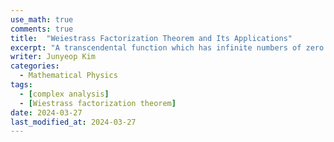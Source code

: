 ```yaml
---
use_math: true
comments: true
title:  "Weiestrass Factorization Theorem and Its Applications"
excerpt: "A transcendental function which has infinite numbers of zero can be written in terms of infinite multiplications of linear polynomials."
writer: Junyeop Kim
categories:
  - Mathematical Physics
tags:
  - [complex analysis]
  - [Wiestrass factorization theorem]
date: 2024-03-27
last_modified_at: 2024-03-27
---
```



